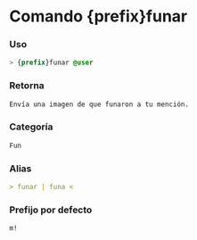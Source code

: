 # Comando {prefix}funar

### Uso
```css
> {prefix}funar @user
```

### Retorna
```md
Envía una imagen de que funaron a tu mención.
```

### Categoría
```md
Fun
```

### Alias
```md
> funar | funa <
```

### Prefijo por defecto
```css
m!
```